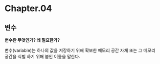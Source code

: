 # Chapter.04

## 변수

**변수란 무엇인가? 왜 필요한가?**

변수(variable)는 하나의 값을 저장하기 위해 확보한 메모리 공간 자체 또는 그 메모리 공간을 식별
하기 위해 붙인 이름을 말한다.
